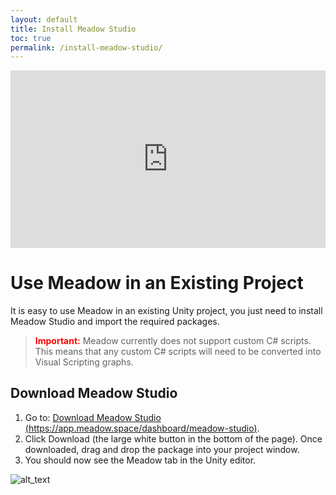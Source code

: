 ```yaml
---
layout: default
title: Install Meadow Studio
toc: true
permalink: /install-meadow-studio/
---
```


<div style="padding:56.25% 0 0 0;position:relative;margin-bottom:2em;">
    <iframe 
        src="https://player.vimeo.com/video/1027857408?badge=0&amp;autopause=0&amp;player_id=0&amp;app_id=58479" 
        style="position:absolute;top:0;left:0;width:100%;height:100%;" 
        frameborder="0" 
        allow="autoplay; fullscreen; picture-in-picture; clipboard-write"
        title="Install Unity"
        allowfullscreen>
    </iframe>
</div>
<script src="https://player.vimeo.com/api/player.js"></script>

# Use Meadow in an Existing Project

It is easy to use Meadow in an existing Unity project, you just need to install Meadow Studio and import the required packages.

> **<font color="red">Important:</font>** Meadow currently does not support custom C# scripts. This means that any custom C# scripts will need to be converted into Visual Scripting graphs.

## Download Meadow Studio 

1. Go to: [Download Meadow Studio](https://app.meadow.space/dashboard/meadow-studio) [(https://app.meadow.space/dashboard/meadow-studio)](https://app.meadow.space/dashboard/meadow-studio).
2. Click Download (the large white button in the bottom of the page). Once downloaded, drag and drop the package into your project window.
3. You should now see the Meadow tab in the Unity editor. 

![alt_text](../images/meadow-studio.webp "Meadow Studio Tab")

<!-- ## Import XREF packages 

Our packages are available through a scoped registry.

Required packages:

- **XREF**: Extended Reality Experience Framework, providing the core functionality for creating immersive experiences.

Optional packages:

- **XREF.ExperienceBuilder**: Adds advanced features for creating experiences, including audio interaction, dialogue, and character movement tools.
- **XREF.ExperienceBuilder.Networking**: Adds networking capabilities for multiplayer experiences.

<br>

### Add the Scoped Registry

1. In Unity, go to `Edit` > `Project Settings` > `Package Manager`.
2. Enable the option for `Enable Pre-release Packages`.
3. Add the Untold Garden scoped registry to your project:
   - Name: `Untold Garden`
   - URL: `http://35.189.115.164:4873`
   - Scopes: 
        - `com.untoldgarden` 
        - `com.google.ar.core.arfoundation.extensions-lite`
        - `com.google.external-dependency-manager`
        - `com.google.firebase`
![alt_text](../images/ugscopedregistry.webp "Untold Garden Scoped Registry")

4. Add the Game Package Registry by Google scoped registry to your project: (This requirement will be removed in a future release.)
   - Name: `Game Package Registry by Google`
   - URL: `https://unityregistry-pa.googleapis.com`
   - Scopes: `com.google`
![alt_text](../images/googlescopedregistry.webp "Google Scoped Registry")


### Add the Packages

1. In Unity, go to `Window` > `Package Manager` to open the package manager.
2. Click the `+` button in the top-left corner of the Package Manager.
![alt_text](../images/installpackage.webp "Install Package")
3. Select `Install package by name`.
4. Search for and add the following packages to your project:
   - com.untoldgarden.xref
   - com.untoldgarden.xref-experience-builder
5. You should now see the packages in your list
![alt_text](../images/packages.webp "Packages successfully installed") -->

